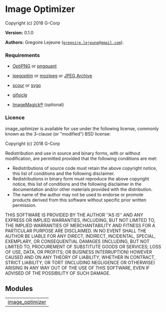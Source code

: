 

# Image Optimizer #

Copyright (c) 2018 G-Corp

__Version:__ 0.1.0

__Authors:__ Gregoire Lejeune ([`gregoire.lejeune@gmail.com`](mailto:gregoire.lejeune@gmail.com)).


### Requirements ###

* [OptiPNG](http://optipng.sourceforge.net/) or [pngquant](https://pngquant.org/)

* [jpegoptim](https://github.com/tjko/jpegoptim) or [mozjpeg](https://github.com/mozilla/mozjpeg) or [JPEG Archive](https://github.com/danielgtaylor/jpeg-archive)

* [scour](https://github.com/scour-project/scour) or [svgo](https://github.com/svg/svgo)

* [gifsicle](http://www.lcdf.org/gifsicle/)

* [ImageMagick®](https://www.imagemagick.org/) (optional)



### Licence ###

image_optimizer is available for use under the following license, commonly known as the 3-clause (or "modified") BSD license:

Copyright (c) 2018 G-Corp<br />

Redistribution and use in source and binary forms, with or without modification, are permitted provided that the following conditions are met:

* Redistributions of source code must retain the above copyright notice, this list of conditions and the following disclaimer.
* Redistributions in binary form must reproduce the above copyright notice, this list of conditions and the following disclaimer in the documentation and/or other materials provided with the distribution.
* The name of the author may not be used to endorse or promote products derived from this software without specific prior written permission.



THIS SOFTWARE IS PROVIDED BY THE AUTHOR ''AS IS'' AND ANY EXPRESS OR IMPLIED WARRANTIES, INCLUDING, BUT NOT LIMITED TO, THE IMPLIED WARRANTIES OF MERCHANTABILITY AND FITNESS FOR A PARTICULAR PURPOSE ARE DISCLAIMED. IN NO EVENT SHALL THE AUTHOR BE LIABLE FOR ANY DIRECT, INDIRECT, INCIDENTAL, SPECIAL, EXEMPLARY, OR CONSEQUENTIAL DAMAGES (INCLUDING, BUT NOT LIMITED TO, PROCUREMENT OF SUBSTITUTE GOODS OR SERVICES; LOSS OF USE, DATA, OR PROFITS; OR BUSINESS INTERRUPTION) HOWEVER CAUSED AND ON ANY THEORY OF LIABILITY, WHETHER IN CONTRACT, STRICT LIABILITY, OR TORT (INCLUDING NEGLIGENCE OR OTHERWISE) ARISING IN ANY WAY OUT OF THE USE OF THIS SOFTWARE, EVEN IF ADVISED OF THE POSSIBILITY OF SUCH DAMAGE.



## Modules ##


<table width="100%" border="0" summary="list of modules">
<tr><td><a href="image_optimizer.md" class="module">image_optimizer</a></td></tr></table>

